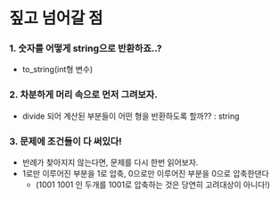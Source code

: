 # 짚고 넘어갈 점

### 1. 숫자를 어떻게 string으로 반환하죠..?
  - to_string(int형 변수)

### 2. 차분하게 머리 속으로 먼저 그려보자.
  - divide 되어 계산된 부분들이 어떤 형을 반환하도록 할까?? : string

### 3. 문제에 조건들이 다 써있다!
  - 반례가 찾아지지 않는다면, 문제를 다시 한번 읽어보자. 
  - 1로만 이루어진 부분을 1로 압축, 0으로만 이루어진 부분을 0으로 압축한댄다
    - (1001 1001 인 두개를 1001로 압축하는 것은 당연히 고려대상이 아니다!)  
